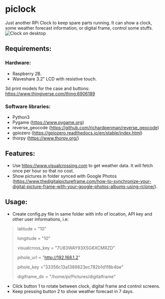 # piclock

Just another RPi Clock to keep spare parts running. It can show a clock, some weather forecast information, or digital frame, control some stuffs.
![Clock on desktop](https://github.com/user-attachments/assets/da1a707f-f2b4-4e64-8725-7a9e910c99b8)

## Requirements:
### Hardware:
- Raspberry 2B.
- Waveshare 3.2" LCD with resistive touch.

3d print models for the case and buttons: https://www.thingiverse.com/thing:6906189

### Software libraries:
- Python3
- Pygame (https://www.pygame.org)
- reverse_geocode (https://github.com/richardpenman/reverse_geocode)
- gpiozero (https://gpiozero.readthedocs.io/en/stable/index.html)
- thorpy (https://www.thorpy.org/)

## Features:
- Use https://www.visualcrossing.com to get weather data. It will fetch once per hour so that no cost.
- Show pictures in folder synced with Google Photos (https://www.thedigitalpictureframe.com/how-to-synchronize-your-digital-picture-frame-with-your-google-photos-albums-using-rclone/).

## Usage:
- Create config.py file in same folder with info of location, API key and other user informations, i.e:
<blockquote>
  latitude        = "10"
  
  longitude       = "10"
  
  visualcross_key = "7U83WAY93XSG6XCMRZD"
  
  pihole_url = "http://192.168.1.2"
  
  pihole_key ="33356c13a1389823ec782b1d1f8b4be"
  
  digiframe_dir = "/home/pi/Pictures/digitalframe"
</blockquote>

- Click button 1 to rotate between clock, digital frame and control screens.
- Keep pressing button 2 to show weather forecast in 7 days.
